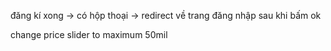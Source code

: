 đăng kí xong -> có hộp thoại -> redirect về trang đăng nhập sau khi bấm ok

change price slider to maximum 50mil